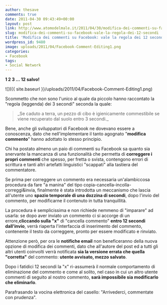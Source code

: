 ```yaml
---
author: thesave
comments: true
date: 2011-04-30 09:43:49+00:00
layout: post
link: http://www.atomodelmale.it/2011/04/30/modifica-dei-commenti-su-facebook-vale-la-regola-dei-12-secondi/
slug: modifica-dei-commenti-su-facebook-vale-la-regola-dei-12-secondi
title: 'Modifica dei commenti su Facebook: vale la regola dei 12 secondi'
wordpress_id: 9480
image: uploads/2011/04/Facebook-Comment-Editing1.png
categories:
- Facebook
tags:
- Social Network
---
```


**1 2 3 ... 12 salvo!**

![]({{ site.baseurl }}/uploads/2011/04/Facebook-Comment-Editing1.png)

Scommetto che non sono l'unico al quale da piccolo hanno raccontato la "regola (leggenda) dei 3 secondi" seconda la quale:

<blockquote>_Se caduto a terra, un pezzo di cibo è igienicamente commestibile se viene recuperato dal suolo entro 3 secondi._</blockquote>

Bene, anche gli sviluppatori di Facebook ne dovevano essere a conoscenza, dato che nell'implementare il tanto agognato "**modifica commento**" hanno adottato lo stesso principio.

Chi ha postato almeno un paio di commenti su Facebook sa quanto sia snervante la mancanza di una funzionalità che permetta di **correggere i propri commenti** che spesso, per fretta o svista, contengono errori di scrittura e tanti altri artefatti linguistici "scappati" alla tastiera del commentatore.

Se prima per correggere un commento era necessaria un'alambiccosa procedura da fare "a manina" del tipo copia-cancella-incolla-correggi&invia, finalmente è stata introdotta un meccanismo che lascia all'utente uno **spazio temporale di una dozzina di secondi**, dopo l'invio del commento, per modificarne il contenuto in tutta tranquillità.

La procedura è semplicissima e non richiede nemmeno di "imparare" ad usarla: se dopo aver inviato un commento ci si accorge di un errore,**cliccando sulla "x"** di "cancella commento" **entro 12 secondi dall'invio**, verrà riaperta l'interfaccia di inserimento del commento, contenente il testo da correggere, pronto per essere modificato e rinviato.

Attenzione però, per ora le **notifiche email** non beneficeranno della nuova opzione di modifica dei commenti, dato che all'autore del post ed a tutti gli altri utenti coinvolti verrà notificata **sia la versione errata che quella "corretta"** del commento: **utente avvisato, mezzo salvato**.

Dopo i fatidici 12 secondi la "x" ri-assumerà il normale comportamento di eliminazione del commento e come al solito, nel caso in cui un altro utente commenti di seguito al nostro commento, **sarà impossibile sia modificarlo che eliminarlo**.

Parafrasando la vocina elettronica del casello: "Arrivederci, commentate con prudenza".

